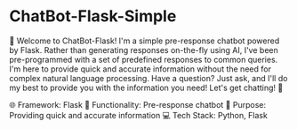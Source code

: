# ChatBot-Flask-Simple
🤖 Welcome to ChatBot-Flask! I'm a simple pre-response chatbot powered by Flask. Rather than generating responses on-the-fly using AI, I've been pre-programmed with a set of predefined responses to common queries. I'm here to provide quick and accurate information without the need for complex natural language processing. Have a question? Just ask, and I'll do my best to provide you with the information you need! Let's get chatting! 💬

🌐 Framework: Flask
💬 Functionality: Pre-response chatbot
🚀 Purpose: Providing quick and accurate information
💻 Tech Stack: Python, Flask
